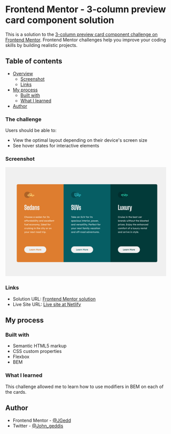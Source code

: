 # Frontend Mentor - 3-column preview card component solution

This is a solution to the [3-column preview card component challenge on Frontend Mentor](https://www.frontendmentor.io/challenges/3column-preview-card-component-pH92eAR2-). Frontend Mentor challenges help you improve your coding skills by building realistic projects.

## Table of contents

- [Overview](#overview)
  - [Screenshot](#screenshot)
  - [Links](#links)
- [My process](#my-process)
  - [Built with](#built-with)
  - [What I learned](#what-i-learned)
- [Author](#author)

### The challenge

Users should be able to:

- View the optimal layout depending on their device's screen size
- See hover states for interactive elements

### Screenshot

![Desktop Screenshot](./screenshots/desktop-screenshot.png)

### Links

- Solution URL: [Frontend Mentor solution](https://www.frontendmentor.io/challenges/3column-preview-card-component-pH92eAR2-/hub/3column-preview-card-component-9Qf7fBS-hj)
- Live Site URL: [Live site at Netlify](https://3-card-preview-f7861a.netlify.app/)

## My process

### Built with

- Semantic HTML5 markup
- CSS custom properties
- Flexbox
- BEM

### What I learned

This challenge allowed me to learn how to use modifiers in BEM on each of the cards.

## Author

- Frontend Mentor - [@JGedd](https://www.frontendmentor.io/profile/JGedd)
- Twitter - [@John_geddis](https://twitter.com/john_geddis)
